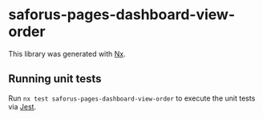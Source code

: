 # saforus-pages-dashboard-view-order

This library was generated with [Nx](https://nx.dev).

## Running unit tests

Run `nx test saforus-pages-dashboard-view-order` to execute the unit tests via [Jest](https://jestjs.io).
